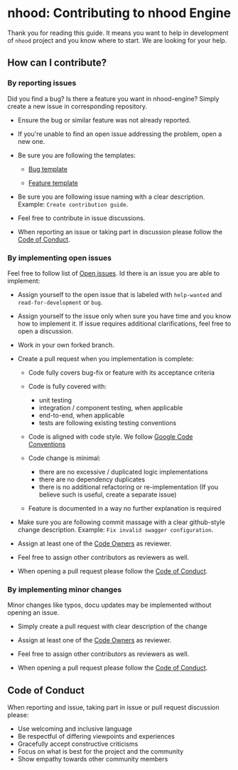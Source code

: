 # nhood: Contributing to nhood Engine

Thank you for reading this guide. It means you want to help in development of `nhood` project and you know where to start. We are looking for your help.

## How can I contribute?

### By reporting issues

Did you find a bug? Is there a feature you want in nhood-engine? Simply create a new issue in corresponding repository.

* Ensure the bug or similar feature was not already reported.

* If you're unable to find an open issue addressing the problem, open a new one. 

* Be sure you are following the templates:

    * [Bug template](./templates/bug-template.md)

    * [Feature template](./templates/feature-template.md)

* Be sure you are following issue naming with a clear description. Example: `Create contribution guide`.

* Feel free to contribute in issue discussions.

* When reporting an issue or taking part in discussion please follow the [Code of Conduct](#Code-of-Conduct).

### By implementing open issues

Feel free to follow list of [Open issues](https://github.com/nhood-org/nhood-docs/issues). Id there is an issue you are able to implement:

* Assign yourself to the open issue that is labeled with `help-wanted` and `read-for-development` or `bug`.

* Assign yourself to the issue only when sure you have time and you know how to implement it. If issue requires additional clarifications, feel free to open a discussion.

* Work in your own forked branch.

* Create a pull request when you implementation is complete:

    * Code fully covers bug-fix or feature with its acceptance criteria
    
    * Code is fully covered with:
        * unit testing
        * integration / component testing, when applicable
        * end-to-end, when applicable
        * tests are following existing testing conventions
    
    * Code is aligned with code style. We follow [Google Code Conventions](https://github.com/nhood-org/nhood-parent-bom/blob/master/checkstyle.xml)
    
    * Code change is minimal:
        * there are no excessive / duplicated logic implementations
        * there are no dependency duplicates
        * there is no additional refactoring or re-implementation (If you believe such is useful, create a separate issue)

    * Feature is documented in a way no further explanation is required

* Make sure you are following commit massage with a clear github-style change description. Example: `Fix invalid swagger configuration`.

* Assign at least one of the [Code Owners](./OWNERS.md) as reviewer. 

* Feel free to assign other contributors as reviewers as well.

* When opening a pull request please follow the [Code of Conduct](#Code-of-Conduct).

### By implementing minor changes

Minor changes like typos, docu updates may be implemented without opening an issue.

* Simply create a pull request with clear description of the change

* Assign at least one of the [Code Owners](./OWNERS.md) as reviewer. 

* Feel free to assign other contributors as reviewers as well.

* When opening a pull request please follow the [Code of Conduct](#Code-of-Conduct).

## Code of Conduct

When reporting and issue, taking part in issue or pull request discussion please:

* Use welcoming and inclusive language
* Be respectful of differing viewpoints and experiences
* Gracefully accept constructive criticisms
* Focus on what is best for the project and the community
* Show empathy towards other community members

